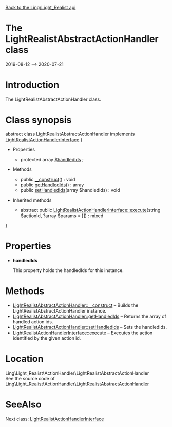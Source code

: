[Back to the Ling/Light_Realist api](https://github.com/lingtalfi/Light_Realist/blob/master/doc/api/Ling/Light_Realist.md)



The LightRealistAbstractActionHandler class
================
2019-08-12 --> 2020-07-21






Introduction
============

The LightRealistAbstractActionHandler class.



Class synopsis
==============


abstract class <span class="pl-k">LightRealistAbstractActionHandler</span> implements [LightRealistActionHandlerInterface](https://github.com/lingtalfi/Light_Realist/blob/master/doc/api/Ling/Light_Realist/ActionHandler/LightRealistActionHandlerInterface.md) {

- Properties
    - protected array [$handledIds](#property-handledIds) ;

- Methods
    - public [__construct](https://github.com/lingtalfi/Light_Realist/blob/master/doc/api/Ling/Light_Realist/ActionHandler/LightRealistAbstractActionHandler/__construct.md)() : void
    - public [getHandledIds](https://github.com/lingtalfi/Light_Realist/blob/master/doc/api/Ling/Light_Realist/ActionHandler/LightRealistAbstractActionHandler/getHandledIds.md)() : array
    - public [setHandledIds](https://github.com/lingtalfi/Light_Realist/blob/master/doc/api/Ling/Light_Realist/ActionHandler/LightRealistAbstractActionHandler/setHandledIds.md)(array $handledIds) : void

- Inherited methods
    - abstract public [LightRealistActionHandlerInterface::execute](https://github.com/lingtalfi/Light_Realist/blob/master/doc/api/Ling/Light_Realist/ActionHandler/LightRealistActionHandlerInterface/execute.md)(string $actionId, ?array $params = []) : mixed

}




Properties
=============

- <span id="property-handledIds"><b>handledIds</b></span>

    This property holds the handledIds for this instance.
    
    



Methods
==============

- [LightRealistAbstractActionHandler::__construct](https://github.com/lingtalfi/Light_Realist/blob/master/doc/api/Ling/Light_Realist/ActionHandler/LightRealistAbstractActionHandler/__construct.md) &ndash; Builds the LightRealistAbstractActionHandler instance.
- [LightRealistAbstractActionHandler::getHandledIds](https://github.com/lingtalfi/Light_Realist/blob/master/doc/api/Ling/Light_Realist/ActionHandler/LightRealistAbstractActionHandler/getHandledIds.md) &ndash; Returns the array of handled action ids.
- [LightRealistAbstractActionHandler::setHandledIds](https://github.com/lingtalfi/Light_Realist/blob/master/doc/api/Ling/Light_Realist/ActionHandler/LightRealistAbstractActionHandler/setHandledIds.md) &ndash; Sets the handledIds.
- [LightRealistActionHandlerInterface::execute](https://github.com/lingtalfi/Light_Realist/blob/master/doc/api/Ling/Light_Realist/ActionHandler/LightRealistActionHandlerInterface/execute.md) &ndash; Executes the action identified by the given action id.





Location
=============
Ling\Light_Realist\ActionHandler\LightRealistAbstractActionHandler<br>
See the source code of [Ling\Light_Realist\ActionHandler\LightRealistAbstractActionHandler](https://github.com/lingtalfi/Light_Realist/blob/master/ActionHandler/LightRealistAbstractActionHandler.php)



SeeAlso
==============
Next class: [LightRealistActionHandlerInterface](https://github.com/lingtalfi/Light_Realist/blob/master/doc/api/Ling/Light_Realist/ActionHandler/LightRealistActionHandlerInterface.md)<br>
